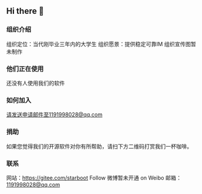 ## Hi there 👋

<!--

**Here are some ideas to get you started:**

🙋‍♀️ A short introduction - what is your organization all about?
🌈 Contribution guidelines - how can the community get involved?
👩‍💻 Useful resources - where can the community find your docs? Is there anything else the community should know?
🍿 Fun facts - what does your team eat for breakfast?
🧙 Remember, you can do mighty things with the power of [Markdown](https://docs.github.com/github/writing-on-github/getting-started-with-writing-and-formatting-on-github/basic-writing-and-formatting-syntax)
-->

### 组织介绍
组织定位：当代刚毕业三年内的大学生
组织愿景：提供稳定可靠IM
组织宣传图暂未制作

### 他们正在使用
还没有人使用我们的软件

### 如何加入
请发送申请邮件至1191998028@qq.com

### 捐助
如果您觉得我们的开源软件对你有所帮助，请扫下方二维码打赏我们一杯咖啡。

### 联系
网站：https://gitee.com/starboot
Follow 微博暂未开通 on Weibo
邮箱：1191998028@qq.com

